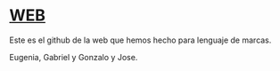# [WEB](gonlelo.github.com)

Este es el github de la web que hemos hecho para lenguaje de marcas.

Eugenia, Gabriel y Gonzalo y Jose.
